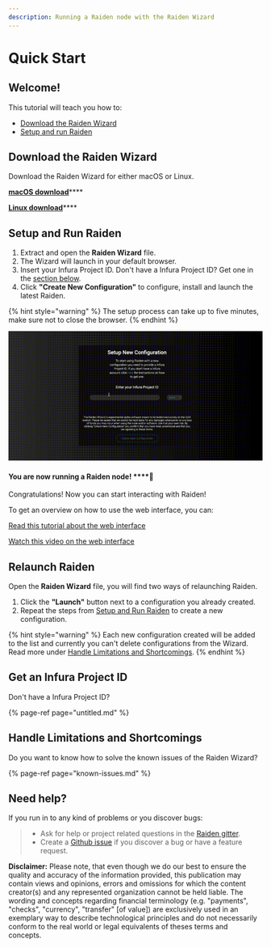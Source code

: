 ```yaml
---
description: Running a Raiden node with the Raiden Wizard
---
```


# Quick Start

## **Welcome!**

This tutorial will teach you how to:

* [Download the Raiden Wizard](../#download-the-raiden-wizard)
* [Setup and run Raiden](../#setup-and-run-raiden)

## Download the Raiden Wizard

Download the Raiden Wizard for either macOS or Linux.

[**macOS download**](https://github.com/raiden-network/raiden-installer/releases/download/v0.100.5-dev0/raiden_wizard.macOS.zip)\*\*\*\*

[**Linux download**](https://github.com/raiden-network/raiden-installer/releases/download/v0.100.5-dev0/raiden_wizard.linux-gnu.zip)\*\*\*\*

## **Setup and Run Raiden**

1. Extract and open the **Raiden Wizard** file. 
2. The Wizard will launch in your default browser.
3. Insert your Infura Project ID. Don't have a Infura Project ID? Get one in the [section below](../#get-an-infura-project-id).
4. Click **"Create New Configuration"** to configure, install and launch the latest Raiden.

{% hint style="warning" %}
The setup process can take up to five minutes, make sure not to close the browser.
{% endhint %}

![The Raiden Wizard setup process](../.gitbook/assets/raiden_wizard_installation_process.gif)

#### You are now running a Raiden node!  ****🎉

Congratulations! Now you can start interacting with Raiden!

To get an overview on how to use the web interface, you can:

[Read this tutorial about the web interface](../the-raiden-web-interface.md)

[Watch this video on the web interface](https://www.youtube.com/watch?v=ASWeFdHDK-E)

## Relaunch Raiden

Open the **Raiden Wizard** file, you will find two ways of relaunching Raiden.

1. Click the **"Launch"** button next to a configuration you already created.
2. Repeat the steps from [Setup and Run Raiden](../#setup-and-run-raiden) to create a new configuration.

{% hint style="warning" %}
Each new configuration created will be added to the list and currently you can't delete configurations from the Wizard. Read more under [Handle Limitations and Shortcomings](../#handle-limitations-and-shortcomings).
{% endhint %}

## Get an Infura Project ID

Don't have a Infura Project ID?

{% page-ref page="untitled.md" %}

## **Handle Limitations and Shortcomings**

Do you want to know how to solve the known issues of the Raiden Wizard?

{% page-ref page="known-issues.md" %}

## Need help?

If you run in to any kind of problems or you discover bugs:

> * Ask for help or project related questions in the [Raiden gitter](https://gitter.im/raiden-network/raiden).
> * Create a [Github issue](https://github.com/raiden-network/raiden-installer/issues) if you discover a bug or have a feature request.

**Disclaimer:** Please note, that even though we do our best to ensure the quality and accuracy of the information provided, this publication may contain views and opinions, errors and omissions for which the content creator\(s\) and any represented organization cannot be held liable. The wording and concepts regarding financial terminology \(e.g. "payments", "checks", "currency", "transfer" \[of value\]\) are exclusively used in an exemplary way to describe technological principles and do not necessarily conform to the real world or legal equivalents of theses terms and concepts.

